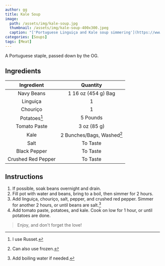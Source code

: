 ```yaml
---
author: gg
title: Kale Soup
image:
  path: /assets/img/kale-soup.jpg
  thumbnail: /assets/img/kale-soup-400x300.jpeg
  caption: "['Portuguese Linguiça and Kale soup simmering'](https://www.flickr.com/photos/81316471@N00/4183763090) by [mia3mom](https://www.flickr.com/photos/81316471@N00) is licensed under [CC BY-ND 2.0](https://creativecommons.org/licenses/by-nd/2.0/?ref=ccsearch&atype=rich)"
categories: [Soups]
tags: [Meat]
---
```


A Portuguese staple, passed down by the OG.

## Ingredients

| Ingredient | Quantity |
|:-:|:-:|
| Navy Beans | 1 16 oz (454 g) Bag |
| Linguiça | 1 |
| Chouriço | 1 |
| Potatoes[^1] | 5 Pounds |
| Tomato Paste | 3 oz (85 g) |
| Kale | 2 Bunches/Bags, Washed[^2] |
| Salt | To Taste |
| Black Pepper | To Taste |
| Crushed Red Pepper | To Taste |

## Instructions

1. If possible, soak beans overnight and drain.
2. Fill pot with water and beans, bring to a boil, then simmer for 2 hours.
3. Add linguiça, chouriço, salt, pepper, and crushed red pepper. Simmer for another 2 hours, or until beans are salt.[^3]
4. Add tomato paste, potatoes, and kale. Cook on low for 1 hour, or until potatoes are done.

> Enjoy, and don't forget the love!

[^1]: I use Russet.
[^2]: Can also use frozen.
[^3]: Add boiling water if needed.
